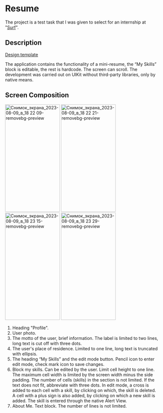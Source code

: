 # Resume
The project is a test task that I was given to select for an internship at "[Surf](https://surf.ru/)".

## Description
[Design template](https://www.figma.com/file/xfRZ6MHiLNO9BSUN9uVhnN/iOS-%D0%97%D0%B0%D0%B4%D0%B0%D0%BD%D0%B8%D1%8F?type=design&node-id=1-108&mode=design&t=qgXnoInFfN3C86nH-0)

The application contains the functionality of a mini-resume, the “My Skills” block is editable, the rest is hardcode. The screen can scroll.
The development was carried out on UIKit without third-party libraries, only by native means.

## Screen Composition
<img width="178" height="350" alt="Снимок_экрана_2023-08-09_в_18 22 09-removebg-preview" src="https://github.com/EK14/Resume/assets/75206974/2bc8fcfb-0772-4ce5-be2c-8acd12e17998">
<img width="178" height="350" alt="Снимок_экрана_2023-08-09_в_18 22 21-removebg-preview" src="https://github.com/EK14/Resume/assets/75206974/deb325b1-9c11-4698-a6b3-885622ba9450">
<img width="178" height="350" alt="Снимок_экрана_2023-08-09_в_18 23 15-removebg-preview" src="https://github.com/EK14/Resume/assets/75206974/8a5a11a7-b1f6-4b7c-884d-d0796982cea1">
<img width="178" height="350" alt="Снимок_экрана_2023-08-09_в_18 23 29-removebg-preview" src="https://github.com/EK14/Resume/assets/75206974/db1aa2c1-111e-4494-91b3-76127ef472a2">



1) Heading "Profile".
2) User photo.
3) The motto of the user, brief information. The label is limited to two lines, long text is cut off with three dots.
4) The user's place of residence. Limited to one line, long text is truncated with ellipsis. 
5) The heading “My Skills” and the edit mode button. Pencil icon to enter edit mode, check mark icon to save changes.
6) Block my skills. Can be edited by the user. Limit cell height to one line. The maximum cell width is limited by the screen width minus the side padding. The number of cells (skills) in the section is not limited. If the text does not fit, abbreviate with three dots.
In edit mode, a cross is added to each cell with a skill, by clicking on which, the skill is deleted. A cell with a plus sign is also added, by clicking on which a new skill is added. The skill is entered through the native Alert View.
7) About Me. Text block. The number of lines is not limited.
